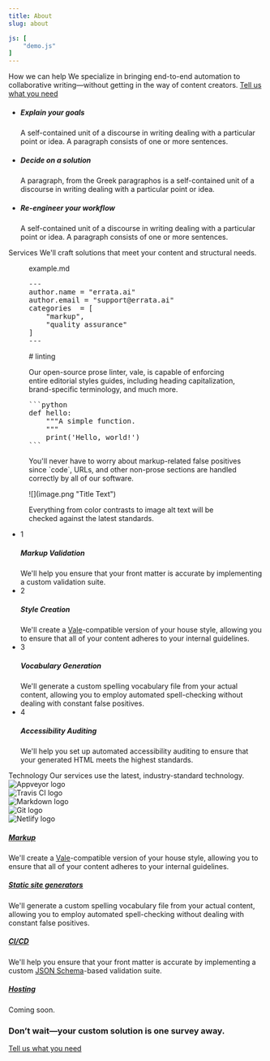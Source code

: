 ```yaml
---
title: About
slug: about

js: [
    "demo.js"
]
---
```

<section class="bg-white">
   <div class="container">
      <div class="row justify-content-center text-center section-intro">
         <div class="col-12 col-md-9 col-lg-8">
            <span class="title-decorative">How we can help</span>
            <span class="lead">
            We specialize in bringing end-to-end automation to collaborative writing&mdash;without getting in the way of content creators.
            </span>
            <a href="#" class="btn btn-primary btn-lg">Tell us what you need</a>
         </div>
         <!--end of col-->
      </div>
      <!--end of row-->
      <ul class="row feature-list">
         <li class="col-12 col-md-4">
            <i class="icon-fingerprint h1 text-teal"></i>
            <h5>Explain your goals</h5>
            <p>
               A self-contained unit of a discourse in writing dealing with a particular point or idea. A paragraph consists of one or more sentences.
            </p>
         </li>
         <!--end of col-->
         <li class="col-12 col-md-4">
            <i class="icon-tablet-mobile-combo h1 text-purple"></i>
            <h5>Decide on a solution</h5>
            <p>
               A paragraph, from the Greek paragraphos is a self-contained unit of a discourse in writing dealing with a particular point or idea.
            </p>
         </li>
         <!--end of col-->
         <li class="col-12 col-md-4">
            <i class="icon-folder-music h1 text-red"></i>
            <h5>Re-engineer your workflow</h5>
            <p>
               A self-contained unit of a discourse in writing dealing with a particular point or idea. A paragraph consists of one or more sentences.
            </p>
         </li>
         <!--end of col-->
      </ul>
      <!--end of row-->
   </div>
   <!--end of container-->
</section>
<section class="bg-white">
   <div class="container">
      <div class="row justify-content-center text-center section-intro">
         <div class="col-12 col-md-9 col-lg-8">
            <span id="customization" class="title-decorative">Services</span>
            <span class="lead">
            We'll craft solutions that meet your content and structural needs.
            </span>
         </div>
         <!--end of col-->
      </div>
      <!--end of row-->
      <div class="row row-eq-height">
         <div class="col-md-6 d-none d-md-block">
            <figure class="gist window"><figcaption><span class="chrome button close"></span><span class="chrome button minimize"></span><span class="chrome button fullscreen"></span><span class="chrome title">example.md</span></figcaption><pre id="sec-1">---
author.name = "errata.ai"
author.email = "support@errata.ai"
categories  = [
    "markup",
    "quality assurance"
]
---</pre>
                    <span id="sec-2" class="text-fade">
                        <p><span id="E002" title="ERROR: capitalize headings"># linting</span></p>
                        <p>
                            Our open-source prose linter, <span id="E001" title="ERROR: expected 'Vale'">vale</span>, is capable of enforcing
                            entire editorial styles guides, including heading capitalization, brand-specific terminology, and much more.
                        </p>
                    </span>
                    <pre class="text-fade">```python
def hello:
    """A simple function.
    """
    print('Hello, world!')
```</pre>
                    <p id="sec-3" class="text-fade">You'll never have to worry about markup-related false positives since <span id="E003" title="spelling exception">`code`</span>, URLs, and other non-prose sections are handled correctly by all of our software.</p>
                    <span id="sec-4" class="text-fade">
                    <p><span id="E004" title="ERROR: missing alt text">![](image.png "Title Text")</span></p>
                    <p>Everything from color contrasts to image alt text will be checked against the latest standards.</p>
                    </span></figure>
         </div>
         <div class="col-12 col-md-6">
            <ul class="nav nav-cards" role="tablist">
               <li>
                  <div class="card active" data-toggle="tab" href="#content-1" role="tab" aria-controls="content-1" aria-selected="true">
                     <div class="card-body">
                        <div class="media align-items-center">
                           <div class="step-circle mr-4">1</div>
                           <div class="media-body">
                              <h5>Markup Validation</h5>
                              <span>
                                We'll help you ensure that your front matter is accurate by implementing a custom validation suite.
                              </span>
                           </div>
                        </div>
                     </div>
                  </div>
               </li>
               <li>
                  <div class="card" data-toggle="tab" href="#content-2" role="tab" aria-controls="content-2" aria-selected="false">
                     <div class="card-body">
                        <div class="media align-items-center">
                           <div class="step-circle mr-4">2</div>
                           <div class="media-body">
                              <h5>Style Creation</h5>
                              <span>
                              We'll create a <a href="https://errata.ai/vale/getting-started/">Vale</a>-compatible version of your house style, allowing you to ensure that all of your content adheres to your internal guidelines.
                              </span>
                           </div>
                        </div>
                     </div>
                  </div>
               </li>
               <li>
                  <div class="card" data-toggle="tab" href="#content-3" role="tab" aria-controls="content-3" aria-selected="false">
                     <div class="card-body">
                        <div class="media align-items-center">
                           <div class="step-circle mr-4">3</div>
                           <div class="media-body">
                              <h5>Vocabulary Generation</h5>
                              <span>
                              We'll generate a custom spelling vocabulary file from your actual content, allowing you to employ automated spell-checking without dealing with constant false positives.
                              </span>
                           </div>
                        </div>
                     </div>
                  </div>
               </li>
               <li>
                  <div class="card" data-toggle="tab" href="#content-4" role="tab" aria-controls="content-4" aria-selected="false">
                     <div class="card-body">
                        <div class="media align-items-center">
                           <div class="step-circle mr-4">4</div>
                           <div class="media-body">
                              <h5>Accessibility Auditing</h5>
                              <span>
                              We'll help you set up automated accessibility auditing to ensure that your generated HTML meets the highest standards.
                              </span>
                           </div>
                        </div>
                     </div>
                  </div>
               </li>
            </ul>
         </div>
      </div>
      <!--end of col-->
   <!--end of row-->
   </div>
   <!--end of container-->
</section>

<section class="bg-white">
   <div class="container">
      <div class="row justify-content-center text-center section-intro">
         <div class="col-12 col-md-9 col-lg-8">
            <span id="tech" class="title-decorative">Technology</span>
            <span class="lead">
            Our services use the latest, industry-standard technology.
            </span>
         </div>
      </div>
      <div class="row justify-content-around align-items-center">
         <div class="col-md-6 col-lg-3 d-none d-md-block">
            <div class="gallery" id="gallery">
               <div class="mb-3 pics animation all 2">
                  <img class="img-fluid w-100" src="/img/Appveyor.png" alt="Appveyor logo">
               </div>
               <div class="mb-3 pics animation all 1">
                  <img class="img-fluid w-100" src="/img/travis.png" alt="Travis CI logo">
               </div>
               <div class="mb-3 pics animation all 2">
                  <img class="img-fluid w-100" src="/img/mdown.png" alt="Markdown logo">
               </div>
               <div class="mb-3 pics animation all 1">
                  <img id="col-lead" class="img-fluid w-100" src="/img/git.png" alt="Git logo">
               </div>
               <div class="mb-3 pics animation all 2">
                  <img class="img-fluid w-100" src="/img/netlify.png" alt="Netlify logo">
               </div>
            </div>
         </div>
         <div class="col-12 col-md-8 col-lg-6">
            <div class="accordion" id="accordion-1" data-children=".accordion-item">
               <div class="accordion-item">
                  <a data-toggle="collapse" data-parent="#accordion-1" href="#accordion-panel-1" aria-expanded="true" aria-controls="accordion-1">
                     <h5>Markup</h5>
                     <i class="h5 icon-chevron-small-right"></i>
                  </a>
                  <div id="accordion-panel-1" class="collapse show" role="tabpanel">
                     <p>
                        We'll create a <a href="https://errata.ai/vale/getting-started/">Vale</a>-compatible version of your house style, allowing you to ensure that all of your content adheres to your internal guidelines.
                     </p>
                  </div>
               </div>
               <div class="accordion-item">
                  <a data-toggle="collapse" data-parent="#accordion-1" href="#accordion-panel-2" aria-expanded="false" aria-controls="accordion-1">
                     <h5>Static site generators</h5>
                     <i class="h5 icon-chevron-small-right"></i>
                  </a>
                  <div id="accordion-panel-2" class="collapse" role="tabpanel">
                     <p>
                        We'll generate a custom spelling vocabulary file from your actual content, allowing you to employ automated spell-checking without dealing with constant false positives.
                     </p>
                  </div>
               </div>
               <div class="accordion-item">
                  <a data-toggle="collapse" data-parent="#accordion-1" href="#accordion-panel-3" aria-expanded="false" aria-controls="accordion-1">
                     <h5>CI/CD</h5>
                     <i class="h5 icon-chevron-small-right"></i>
                  </a>
                  <div id="accordion-panel-3" class="collapse" role="tabpanel">
                     <p>
                        We'll help you ensure that your front matter is accurate by implementing a custom <a href="https://json-schema.org/">JSON Schema</a>-based validation suite.
                     </p>
                  </div>
               </div>
               <div class="accordion-item">
                  <a data-toggle="collapse" data-parent="#accordion-1" href="#accordion-panel-4" aria-expanded="false" aria-controls="accordion-1">
                     <h5>Hosting</h5>
                     <i class="h5 icon-chevron-small-right"></i>
                  </a>
                  <div id="accordion-panel-4" class="collapse" role="tabpanel">
                     <p>
                        Coming soon.
                     </p>
                  </div>
               </div>
            </div>
         </div>
         <!--end of col-->
      </div>
      <!--end of row-->
   </div>
   <!--end of container-->
</section>

<section class="bg-dark">
    <div class="container">
        <div class="row section-intro row justify-content-center text-center">
            <div class="col-12 text-center">
                <h3 class="h3">Don’t wait&mdash;your custom solution is one survey away.</h3>
                <a href="#" class="btn btn-success btn-lg">Tell us what you need</a>
            </div>
            <!--end of col-->
        </div>
        <!--end of row-->
    </div>
    <!--end of container-->
</section>
